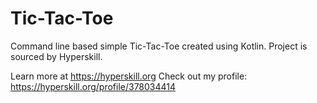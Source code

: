 # Tic-Tac-Toe
Command line based simple Tic-Tac-Toe created using Kotlin. Project is sourced by Hyperskill.

Learn more at https://hyperskill.org
Check out my profile: https://hyperskill.org/profile/378034414
